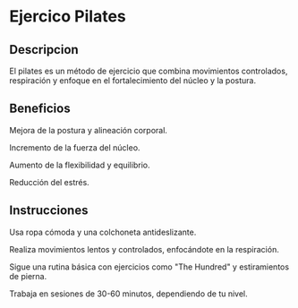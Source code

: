 # Ejercico Pilates

## Descripcion

El pilates es un método de ejercicio que combina movimientos controlados, respiración y enfoque en el fortalecimiento del núcleo y la postura.

## Beneficios

Mejora de la postura y alineación corporal.

Incremento de la fuerza del núcleo.

Aumento de la flexibilidad y equilibrio.

Reducción del estrés.

## Instrucciones

Usa ropa cómoda y una colchoneta antideslizante.

Realiza movimientos lentos y controlados, enfocándote en la respiración.

Sigue una rutina básica con ejercicios como "The Hundred" y estiramientos de pierna.

Trabaja en sesiones de 30-60 minutos, dependiendo de tu nivel.